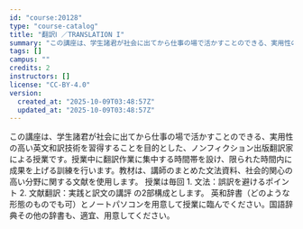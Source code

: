 ```yaml
---
id: "course:20128"
type: "course-catalog"
title: "翻訳Ⅰ ／TRANSLATION I"
summary: "この講座は、学生諸君が社会に出てから仕事の場で活かすことのできる、実用性の高い英文和訳技術を習得することを目的とした、ノンフィクション出版翻訳家による授業です。授業中に翻訳作業に集中する時間帯を設け、限られた時間内に成果を上げる訓練を行いま…"
tags: []
campus: ""
credits: 2
instructors: []
license: "CC-BY-4.0"
version:
  created_at: "2025-10-09T03:48:57Z"
  updated_at: "2025-10-09T03:48:57Z"
---
```

この講座は、学生諸君が社会に出てから仕事の場で活かすことのできる、実用性の高い英文和訳技術を習得することを目的とした、ノンフィクション出版翻訳家による授業です。授業中に翻訳作業に集中する時間帯を設け、限られた時間内に成果を上げる訓練を行います。教材は、講師のまとめた文法資料、社会的関心の高い分野に関する文献を使用します。 授業は毎回 1. 文法：誤訳を避けるポイント 2. 文献翻訳：実践と訳文の講評 の2部構成とします。 英和辞書（どのような形態のものでも可）とノートパソコンを用意して授業に臨んでください。国語辞典その他の辞書も、適宜、用意してください。
